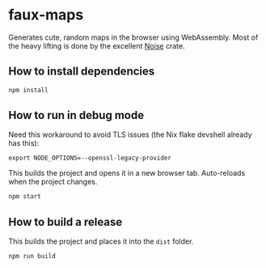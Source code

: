 # faux-maps

Generates cute, random maps in the browser using WebAssembly. Most of the heavy
lifting is done by the excellent [Noise](https://crates.io/crates/noise) crate.

## How to install dependencies

```sh
npm install
```

## How to run in debug mode

Need this workaround to avoid TLS issues (the Nix flake devshell already has this):
```
export NODE_OPTIONS=--openssl-legacy-provider
```

This builds the project and opens it in a new browser tab. Auto-reloads when
the project changes.

```sh
npm start
```

## How to build a release

This builds the project and places it into the `dist` folder.

```sh
npm run build
```
